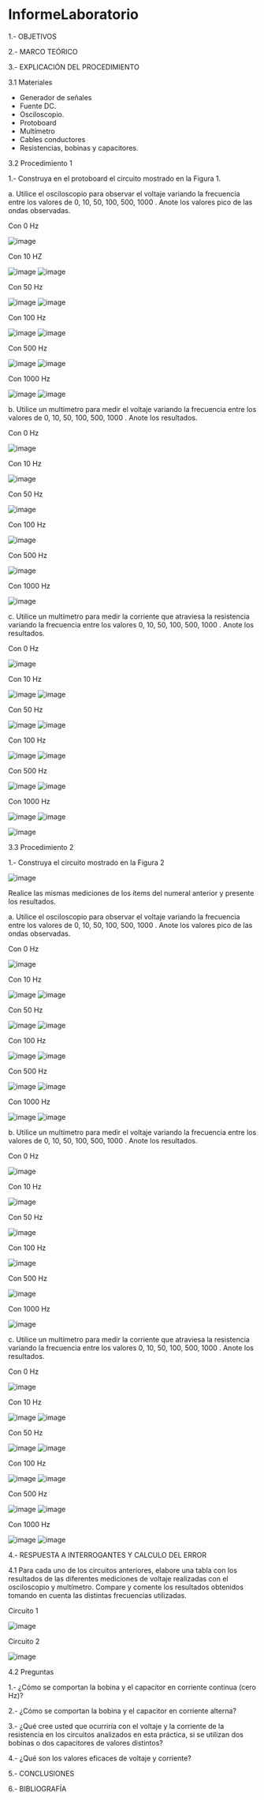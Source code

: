 # InformeLaboratorio


1.- OBJETIVOS

2.- MARCO TEÓRICO 

3.- EXPLICACIÓN DEL PROCEDIMIENTO

3.1 Materiales
- Generador de señales
- Fuente DC.
- Osciloscopio.
- Protoboard
- Multímetro
- Cables conductores
- Resistencias, bobinas y capacitores.

 3.2 Procedimiento 1

1.- Construya en el protoboard el circuito mostrado en la Figura 1.

a. Utilice el osciloscopio para observar el voltaje  variando la frecuencia entre los valores de 0, 10, 50, 100, 500, 1000 . Anote los valores pico de las ondas observadas.

Con 0 Hz

![image](https://user-images.githubusercontent.com/93899720/152921927-e26e88bd-aacb-430d-86b2-f507fb2d7966.png)

Con 10 HZ

![image](https://user-images.githubusercontent.com/93899720/152922165-b096b9a1-74e2-43a1-bfce-3b813950f5e1.png)
![image](https://user-images.githubusercontent.com/93899720/152922191-c149831e-52fb-430c-9435-50b8209edfaf.png)


Con 50 Hz

![image](https://user-images.githubusercontent.com/93899720/152922240-279f379e-8b9c-474c-99c4-bf08b86c1b06.png)
![image](https://user-images.githubusercontent.com/93899720/152922278-77a16972-334f-4e60-aaab-54aa86e755c0.png)


Con 100 Hz

![image](https://user-images.githubusercontent.com/93899720/152922747-02e496e7-25d1-4d7d-9bb7-16f93f125273.png)
![image](https://user-images.githubusercontent.com/93899720/152922778-0e6f24ea-8073-4362-a901-09c265e048bf.png)


Con 500 Hz

![image](https://user-images.githubusercontent.com/93899720/152922861-38f56145-424a-408d-85ba-6f8c21e199a0.png)
![image](https://user-images.githubusercontent.com/93899720/152922907-8fdf89a1-182d-48da-9c3a-68ee795ab50e.png)


Con 1000 Hz

![image](https://user-images.githubusercontent.com/93899720/152922980-bd0431bc-3a35-432d-af8b-3ebc0d3e9f41.png)
![image](https://user-images.githubusercontent.com/93899720/152923022-d610a2f4-120b-4adc-a03b-9220d7052102.png)


b. Utilice un multímetro para medir el voltaje  variando la frecuencia entre los valores de 0, 10, 50, 100, 500, 1000 . Anote los resultados.

Con 0 Hz

![image](https://user-images.githubusercontent.com/93899720/152967306-9e1331af-e082-4d41-a2a0-6b2b1c8fcd4a.png)


Con 10 Hz

![image](https://user-images.githubusercontent.com/93899720/152923961-2f68112f-5744-487b-a045-8533cb4fb810.png)


Con 50 Hz

![image](https://user-images.githubusercontent.com/93899720/152924013-24632a48-244a-46a1-b2ab-e9b6bb906b9a.png)


Con 100 Hz

![image](https://user-images.githubusercontent.com/93899720/152924105-890d1013-f357-45de-bf9b-11b9f8d894fa.png)


Con 500 Hz

![image](https://user-images.githubusercontent.com/93899720/152924161-b48411bf-5cc2-4fd6-a959-947c3b84d8ab.png)


Con 1000 Hz

![image](https://user-images.githubusercontent.com/93899720/152924226-89343aac-d192-4d11-8009-629ea6a7bfb1.png)


c. Utilice un multímetro para medir la corriente que atraviesa la resistencia variando la frecuencia entre los valores 0, 10, 50, 100, 500, 1000 . Anote los resultados.

Con 0 Hz

![image](https://user-images.githubusercontent.com/93899720/152924911-a74e77f8-aaa5-40af-9862-8c0a8d09b3d6.png)


Con 10 Hz

![image](https://user-images.githubusercontent.com/93899720/152924992-6c1ca819-63e1-4179-9bfd-9f0979702938.png)
![image](https://user-images.githubusercontent.com/93899720/152925058-9001f95a-4bba-4d39-8707-707aa533c307.png)


Con 50 Hz

![image](https://user-images.githubusercontent.com/93899720/152925270-a2ac90d9-3125-4823-9952-76e1183d4536.png)
![image](https://user-images.githubusercontent.com/93899720/152925284-ada20109-27ec-4a1f-b061-5f8e88b5296d.png)


Con 100 Hz

![image](https://user-images.githubusercontent.com/93899720/152925401-f782a55e-4d30-4c11-b373-6bf15c977a83.png)
![image](https://user-images.githubusercontent.com/93899720/152925424-eb27ee9a-cc03-4e41-94a8-a956206674c8.png)


Con 500 Hz

![image](https://user-images.githubusercontent.com/93899720/152925477-2704f2ea-2490-48e8-8f90-3c65102616b6.png)
![image](https://user-images.githubusercontent.com/93899720/152925492-88191503-55cc-461e-8827-de2b30508395.png)


Con 1000 Hz

![image](https://user-images.githubusercontent.com/93899720/152925544-54107f6f-e0a3-487d-9006-3f956b277e04.png)
![image](https://user-images.githubusercontent.com/93899720/152925577-f99a69ab-90ba-4902-b533-2c1c62788aa5.png)


![image](https://user-images.githubusercontent.com/93899720/152887591-a58f64a1-c808-4a8e-bb3f-37474dc20607.png)

 3.3 Procedimiento 2

1.- Construya el circuito mostrado en la Figura 2

![image](https://user-images.githubusercontent.com/93899720/152887669-57707db7-8ac4-4267-a623-e59d7d7fe468.png)

Realice las mismas mediciones de los ítems del numeral anterior y presente los resultados.

a. Utilice el osciloscopio para observar el voltaje  variando la frecuencia entre los valores de 0, 10, 50, 100, 500, 1000 . Anote los valores pico de las ondas observadas.

Con 0 Hz

![image](https://user-images.githubusercontent.com/93899720/152955213-c239de12-ef84-4d80-a3a2-d69c4a02c6db.png)


Con 10 Hz

![image](https://user-images.githubusercontent.com/93899720/152956209-64d823ae-6c80-49b2-953f-61a0fe58e205.png)
![image](https://user-images.githubusercontent.com/93899720/152956322-a1d676cf-3ae0-4363-9b70-012b8691c570.png)


Con 50 Hz

![image](https://user-images.githubusercontent.com/93899720/152956473-9f589ec0-eec3-4cbe-86ae-84eeaadd8f12.png)
![image](https://user-images.githubusercontent.com/93899720/152956540-8eb0d26c-9ee9-41dc-a5cb-c97321c0d5e6.png)


Con 100 Hz

![image](https://user-images.githubusercontent.com/93899720/152956680-80358bcb-7d2b-4b04-9143-71aff6a7b929.png)
![image](https://user-images.githubusercontent.com/93899720/152956752-71ee6963-a177-4192-98b7-ea2382f66aed.png)


Con 500 Hz

![image](https://user-images.githubusercontent.com/93899720/152956960-0b4212f8-760d-42a1-b35d-1aa46c5b35ee.png)
![image](https://user-images.githubusercontent.com/93899720/152957070-f286b02c-f4d1-45f4-87cd-eae209975a36.png)


Con 1000 Hz

![image](https://user-images.githubusercontent.com/93899720/152957243-06e8dce6-347e-4d82-96a1-d76c7a40335b.png)
![image](https://user-images.githubusercontent.com/93899720/152957317-8c78e812-4618-42fc-b2bf-340dcfbdb1cb.png)


b. Utilice un multímetro para medir el voltaje  variando la frecuencia entre los valores de 0, 10, 50, 100, 500, 1000 . Anote los resultados.

Con 0 Hz

![image](https://user-images.githubusercontent.com/93899720/152958924-4d466190-77cc-4502-8ca6-93fd2f3f7383.png)


Con 10 Hz

![image](https://user-images.githubusercontent.com/93899720/152960061-596a71ea-0a99-4dac-8bbc-4a9309aa02b0.png)


Con 50 Hz

![image](https://user-images.githubusercontent.com/93899720/152961474-ad4fb2ed-7dd5-493f-a642-d131ac3ba534.png)


Con 100 Hz

![image](https://user-images.githubusercontent.com/93899720/152961613-eb828c0c-3178-4560-81dc-c0d3dfe67b84.png)


Con 500 Hz

![image](https://user-images.githubusercontent.com/93899720/152961724-7b34c58e-1373-4889-995d-98967a3d5a1b.png)


Con 1000 Hz

![image](https://user-images.githubusercontent.com/93899720/152961849-7e27975d-c78f-4a05-a483-427472c063f7.png)


c. Utilice un multímetro para medir la corriente que atraviesa la resistencia variando la frecuencia entre los valores 0, 10, 50, 100, 500, 1000 . Anote los resultados.

Con 0 Hz

![image](https://user-images.githubusercontent.com/93899720/152964158-49b35bd5-b0a2-445a-a631-0df8e94d5bc8.png)


Con 10 Hz

![image](https://user-images.githubusercontent.com/93899720/152964587-c1774352-33c8-4819-aabe-997a4e35cce3.png)
![image](https://user-images.githubusercontent.com/93899720/152964722-30ef9e44-9916-494c-8738-1f2385beec44.png)



Con 50 Hz

![image](https://user-images.githubusercontent.com/93899720/152964958-b22e159d-471e-4f0c-8fcb-4040cd24b32b.png)
![image](https://user-images.githubusercontent.com/93899720/152965013-1e988281-f1c4-4e98-8d1c-826b0c248508.png)



Con 100 Hz

![image](https://user-images.githubusercontent.com/93899720/152965128-01846db9-c759-4b78-be2f-53eaa39ae5a0.png)
![image](https://user-images.githubusercontent.com/93899720/152965175-5248d357-a56e-4683-aabf-e17b7db78b81.png)


Con 500 Hz

![image](https://user-images.githubusercontent.com/93899720/152965453-18a3f61f-5281-48d5-877c-bd76fb42a2e6.png)
![image](https://user-images.githubusercontent.com/93899720/152965531-8f5a9640-726b-4f7c-bf88-6258b36d705a.png)


Con 1000 Hz

![image](https://user-images.githubusercontent.com/93899720/152965577-c0ea8263-0d76-4fe2-bceb-e80c875b1f12.png)
![image](https://user-images.githubusercontent.com/93899720/152965636-8b5e2d82-6325-4193-a780-38097abc8384.png)


4.- RESPUESTA A INTERROGANTES Y CALCULO DEL ERROR

 4.1 Para cada uno de los circuitos anteriores, elabore una tabla con los resultados de las diferentes mediciones de voltaje realizadas con el osciloscopio y multímetro. Compare y comente los resultados obtenidos tomando en cuenta las distintas frecuencias utilizadas.
 
 Circuito 1

![image](https://user-images.githubusercontent.com/93899720/152970954-b73c7a52-6692-4717-9714-b327aaae9d69.png)


Circuito 2


![image](https://user-images.githubusercontent.com/93899720/152971965-22d1b45b-1ef2-42ff-af68-15aca6072936.png)



 4.2 Preguntas

1.- ¿Cómo se comportan la bobina y el capacitor en corriente continua (cero Hz)?

2.- ¿Cómo se comportan la bobina y el capacitor en corriente alterna?

3.- ¿Qué cree usted que ocurriría con el voltaje  y la corriente de la resistencia en los circuitos analizados en esta práctica, si se utilizan dos bobinas o dos capacitores de valores distintos?

4.- ¿Qué son los valores eficaces de voltaje y corriente?

5.- CONCLUSIONES

6.- BIBLIOGRAFÍA

